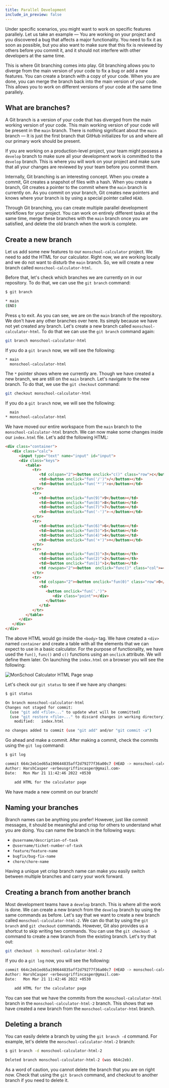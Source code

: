 ```yaml
---
title: Parallel Development
include_in_preview: false
---
```


Under specific scenarios, you might want to work on specific features parallely. Let us take an example — You are working on your project and you discovered a bug that affects a major functionality. You need to fix it as soon as possible, but you also want to make sure that this fix is reviewed by others before you commit it, and it should not interfere with other developers at the same time.

This is where Git branching comes into play. Git branching allows you to diverge from the main version of your code to fix a bug or add a new features. You can create a branch with a copy of your code. When you are done, you can merge the branch back into the main version of your code. This allows you to work on different versions of your code at the same time parallely.

## What are branches?

A Git branch is a version of your code that has diverged from the main working version of your code. This main working version of your code will be present in the `main` branch. There is nothing significant about the `main` branch — It is just the first branch that GitHub initializes for us and where all our primary work should be present.

If you are working on a production-level project, your team might possess a `develop` branch to make sure all your development work is committed to the `develop` branch. This is where you will work on your project and make sure that all your changes are reviewed by your team before you commit them.

Internally, Git branching is an interesting concept. When you create a commit, Git creates a snapshot of files with a hash. When you create a branch, Git creates a pointer to the commit where the `main` branch is currently on. As you commit on your branch, Git creates new pointers and knows where your branch is by using a special pointer called `HEAD`.

Through Git branching, you can create multiple parallel development workflows for your project. You can work on entirely different tasks at the same time, merge these branches with the `main` branch once you are satisfied, and delete the old branch when the work is complete.

## Create a new branch

Let us add some new features to our `monschool-calculator` project. We need to add the HTML for our calculator. Right now, we are working locally and we do not want to disturb the `main` branch. So, we will create a new branch called `monschool-calculator-html`.

Before that, let's check which branches we are currently on in our repository. To do that, we can use the `git branch` command:

```sh
$ git branch

* main
(END)
```

Press `q` to exit. As you can see, we are on the `main` branch of the repository. We don't have any other branches over here. Its simply because we have not yet created any branch. Let's create a new branch called `monschool-calculator-html`. To do that we can use the `git branch` command again:

```sh
git branch monschool-calculator-html
```

If you do a `git branch` now, we will see the following:

```sh
* main
  monschool-calculator-html
```

The `*` pointer shows where we currently are. Though we have created a new branch, we are still on the `main` branch. Let's navigate to the new branch. To do that, we use the `git checkout` command:

```sh
git checkout monschool-calculator-html
```

If you do a `git branch` now, we will see the following:

```sh
  main
* monschool-calculator-html
```

We have moved our entire workspace from the `main` branch to the `monschool-calculator-html` branch. We can now make some changes inside our `index.html` file. Let's add the following HTML:

```html
<div class="container">
   <div class="calc">
      <input type="text" name="input" id="input">
      <div class="keys">
         <table>
            <tr>
               <td colspan="2"><button onclick="c()" class="row">c</button></td>
               <td><button onclick="fun('/')">/</button></td>
               <td><button onclick="fun('*')">x</button></td>
            </tr>
            <tr>
               <td><button onclick="fun(9)">9</button></td>
               <td><button onclick="fun(8)">8</button></td>
               <td><button onclick="fun(7)">7</button></td>
               <td><button onclick="fun('-')">-</button></td>
            </tr>
            <tr>
               <td><button onclick="fun(6)">6</button></td>
               <td><button onclick="fun(5)">5</button></td>
               <td><button onclick="fun(4)">4</button></td>
               <td><button onclick="fun('+')">+</button></td>
            </tr>
            <tr>
               <td><button onclick="fun(3)">3</button></th>
               <td><button onclick="fun(2)">2</button></th>
               <td><button onclick="fun(1)">1</button></td>
               <td rowspan="2"><button  onclick="func()" class="col">=</button></td>
            </tr>
            <tr>
               <td colspan="2"><button onclick="fun(0)" class="row">0</button></td>
               <td>
                  <button onclick="fun('.')">
                     <div class="point"></div>
                  </button>
               </td>
            </tr>
         </table>
      </div>
   </div>
</div>
```

The above HTML would go inside the `<body>` tag. We have created a `<div>` named `container` and create a table with all the elements that we can expect to use in a basic calculator. For the purpose of functionality, we have used the `fun()`, `func()` and `c()` functions using an `onclick` attribute. We will define them later. On launching the `index.html` on a browser you will see the following:

![MonSchool Calculator HTML Page snap](../_images/monschool-calculator-html-snap.png)

Let's check our `git status` to see if we have any changes:

```sh
$ git status

On branch monschool-calculator-html
Changes not staged for commit:
  (use "git add <file>..." to update what will be committed)
  (use "git restore <file>..." to discard changes in working directory)
	modified:   index.html

no changes added to commit (use "git add" and/or "git commit -a")
```

Go ahead and make a commit. After making a commit, check the commits using the `git log` command:

```sh
$ git log

commit 664c2eb1ed65a190644835aff2d79277f36a00c7 (HEAD -> monschool-calculator-html)
Author: HarshCasper <erbeusgriffincasper@gmail.com>
Date:   Mon Mar 21 11:42:46 2022 +0530

    add HTML for the calculator page
```

We have made a new commit on our branch!

## Naming your branches

Branch names can be anything you prefer! However, just like commit messages, it should be meaningful and crisp for others to understand what you are doing. You can name the branch in the following ways:

- `@username/description-of-task`
- `@username/ticket-number-of-task`
- `feature/feature-name`
- `bugfix/bug-fix-name`
- `chore/chore-name`

Having a unique yet crisp branch name can make you easily switch between multiple branches and carry your work forward.

## Creating a branch from another branch

Most development teams have a `develop` branch. This is where all the work is done. We can create a new branch from the `develop` branch by using the same commands as before. Let's say that we want to create a new branch called `monschool-calculator-html-2`. We can do that by using the `git branch` and `git checkout` commands. However, Git also provides us a shortcut to skip writing two commands. You can use the `git checkout -b` command to create a new branch from the existing branch. Let's try that out:

```sh
git checkout -b monschool-calculator-html-2
```

If you do a `git log` now, you will see the following:

```sh
commit 664c2eb1ed65a190644835aff2d79277f36a00c7 (HEAD -> monschool-calculator-html-2, monschool-calculator-html)
Author: HarshCasper <erbeusgriffincasper@gmail.com>
Date:   Mon Mar 21 11:42:46 2022 +0530

    add HTML for the calculator page
```

You can see that we have the commits from the `monschool-calculator-html` branch in the `monschool-calculator-html-2` branch. This shows that we have created a new branch from the `monschool-calculator-html` branch.

## Deleting a branch

You can easily delete a branch by using the `git branch -d` command. For example, let's delete the `monschool-calculator-html-2` branch:

```sh
$ git branch -d monschool-calculator-html-2

Deleted branch monschool-calculator-html-2 (was 664c2eb).
```

As a word of caution, you cannot delete the branch that you are on right now. Check that using the `git branch` command, and checkout to another branch if you need to delete it.
